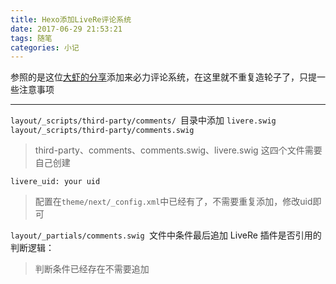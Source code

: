```yaml
---
title: Hexo添加LiveRe评论系统
date: 2017-06-29 21:53:21
tags: 随笔
categories: 小记
---
```

参照的是这位[大虾的分享](https://blog.smoker.cc/web/add-comments-livere-for-hexo-theme-next.html)添加来必力评论系统，在这里就不重复造轮子了，只提一些注意事项

<!--more -->
----------

`layout/_scripts/third-party/comments/ `目录中添加 `livere.swig`
`layout/_scripts/third-party/comments.swig` 

> third-party、comments、comments.swig、livere.swig 这四个文件需要自己创建

`livere_uid: your uid`
> 配置在`theme/next/_config.xml`中已经有了，不需要重复添加，修改uid即可

`layout/_partials/comments.swig `文件中条件最后追加 LiveRe 插件是否引用的判断逻辑：
> 判断条件已经存在不需要追加

